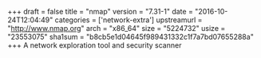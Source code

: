 +++
draft = false
title = "nmap"
version = "7.31-1"
date = "2016-10-24T12:04:49"
categories = ['network-extra']
upstreamurl = "http://www.nmap.org"
arch = "x86_64"
size = "5224732"
usize = "23553075"
sha1sum = "b8cb5e1d04645f989431332c1f7a7bd07655288a"
+++
A network exploration tool and security scanner